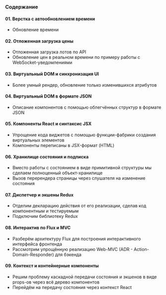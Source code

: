### Содержание  

#### 01. Верстка с автообновлением времени  
- Обновление времени  
  
#### 02. Отложенная загрузка цены  
- Отложенная загрузка лотов по API  
- Обновление цен в реальном времени по примеру работы с WebSocket-уведомлениями  

#### 03. Виртуальный DOM и синхронизация UI  
- Более умный рендер, обновление только изменившихся атрибутов

#### 04. Виртуальный DOM в формате JSON
- Описание компонентов с помощью облегчённых структур в формате JSON

#### 05. Компоненты React и синтаксис JSX
- Упрощение кода виджетов с помощью функции-фабрики создания виртуальных элементов
- Компоненты переписаны в JSX-формат (HTML)

#### 06. Хранилище состояния и подписка
- Вместо работы с состоянием в виде примитивной структуры мы сделаем полноценный объект-хранилище
- Вызов перерендера страницы через слушателя на изменение состояния

#### 07. Диспетчер и экшены Redux
- Отделим декларацию действия от его реализации, сделав код компонентным и тестируемым
- Подключим библиотеку Redux

#### 08. Интерактив по Flux и MVC
- Разберём архитектуру Flux для построения интерактивного интерфейса фронтенда
- Рассмотрим упрощённую реализацию Web-MVC (ADR - Action-Domain-Responder) для бэкенда

#### 09. Контекст и контейнерные компоненты
- Решим проблему каскадной передачи состояния и экшенов в виде props-ов через всё дерево компонентов
- Перейдём на передачу состояния через контекст React
